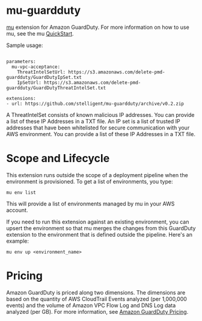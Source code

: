 # mu-guardduty
[mu](https://github.com/stelligent/mu) extension for Amazon GuardDuty. For more information on how to use mu, see the mu [QuickStart](https://github.com/stelligent/mu/wiki/Quickstart).

Sample usage: 

```

parameters:
  mu-vpc-acceptance:
    ThreatIntelSetUrl: https://s3.amazonaws.com/delete-pmd-guardduty/GuardDutyIpSet.txt
    IpSetUrl: https://s3.amazonaws.com/delete-pmd-guardduty/GuardDutyThreatIntelSet.txt

extensions:
- url: https://github.com/stelligent/mu-guardduty/archive/v0.2.zip
```

A ThreatIntelSet consists of known malicious IP addresses. You can provide a list of these IP Addresses in a TXT file. An IP set is a list of trusted IP addresses that have been whitelisted for secure communication with your AWS environment. You can provide a list of these IP Addresses in a TXT file. 

# Scope and Lifecycle
This extension runs outside the scope of a deployment pipeline when the environment is provisioned. To get a list of environments, you type: 

`mu env list`

This will provide a list of environments managed by mu in your AWS account. 

If you need to run this extension against an existing environment, you can upsert the environment so that mu merges the changes from this GuardDuty extension to the environment that is defined outside the pipeline. Here's an example:

`mu env up <environment_name>`

# Pricing
Amazon GuardDuty is priced along two dimensions. The dimensions are based on the quantity of AWS CloudTrail Events analyzed (per 1,000,000 events) and the volume of Amazon VPC Flow Log and DNS Log data analyzed (per GB). For more information, see [Amazon GuardDuty Pricing](https://aws.amazon.com/guardduty/pricing/).
